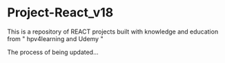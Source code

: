 # Project-React_v18
This is a repository of REACT projects built with knowledge and education from " hpv4learning and Udemy "

The process of being updated...
